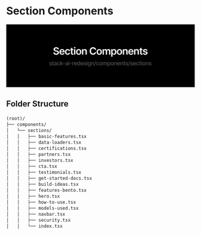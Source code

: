 # Section Components

![sections-banner](../../public/github/github-banner-components-section.png)

## Folder Structure

```
(root)/
├── components/
│   └── sections/
│   │   ├── basic-features.tsx
│   │   ├── data-loaders.tsx
│   │   ├── certifications.tsx
│   │   ├── partners.tsx
│   │   ├── investors.tsx
│   │   ├── cta.tsx
│   │   ├── testimonials.tsx
│   │   ├── get-started-docs.tsx
│   │   ├── build-ideas.tsx
│   │   ├── features-bento.tsx
│   │   ├── hero.tsx
│   │   ├── how-to-use.tsx
│   │   ├── models-used.tsx
│   │   ├── navbar.tsx
│   │   ├── security.tsx
│   │   └── index.tsx
```
